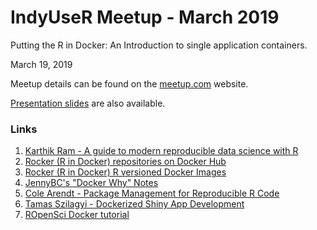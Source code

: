 # IndyUseR Meetup - March 2019

Putting the R in Docker: An Introduction to single application containers.

March 19, 2019

Meetup details can be found on the [meetup.com](https://www.meetup.com/Indy-useR-Group/events/sjmfklyzdbzb/) website.

[Presentation slides](https://docs.google.com/presentation/d/1MbVE0UYgW3-DvcjthjotgBbrBL6ECLZeHzif4C6jyWw/edit?usp=sharing) are also available.

### Links
1. [Karthik Ram - A guide to modern reproducible data science with R](https://resources.rstudio.com/rstudio-conf-2019/a-guide-to-modern-reproducible-data-science-with-r)
2. [Rocker (R in Docker) repositories on Docker Hub](https://hub.docker.com/u/rocker)
3. [Rocker (R in Docker) R versioned Docker Images](https://hub.docker.com/r/rocker/r-ver)
4. [JennyBC's "Docker Why" Notes](https://github.com/jennybc/docker-why)
5. [Cole Arendt - Package Management for Reproducible R Code](https://rviews.rstudio.com/2018/01/18/package-management-for-reproducible-r-code/)
6. [Tamas Szilagyi - Dockerized Shiny App Development](http://tamaszilagyi.com/blog/2018/2018-01-16-shiny_docker/)
7. [ROpenSci Docker tutorial](https://ropenscilabs.github.io/r-docker-tutorial/)
